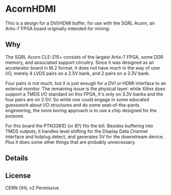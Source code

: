 # AcornHDMI
This is a design for a DVI/HDMI buffer, for use with the SQRL Acorn, an Artix-7 FPGA board originally intended for mining.

## Why
The SQRL Acorn CLE-215+ consists of the largest Artix-7 FPGA, some DDR memory, and associated support circuitry. Since it was designed as an accelerator board in M.2 format, it does not have much in the way of user I/O, merely 4 LVDS pairs on a 2.5V bank, and 2 pairs on a 3.3V bank.

Four pairs is not much, but it is just enough for a DVI or HDMI interface to an external monitor. The remaining issue is the physical layer: while Xilinx does support a TMDS I/O standard on this FPGA, it's only on 3.3V banks and the four pairs are on 2.5V. So while one could engage in some educated guesswork about I/O structures and do some seat-of-the-pants engineering, the more boring approach is to use a chip designed for the purpose.

For this board the PTN3381D (or B?) fits the bill. Besides buffering into TMDS outputs, it handles level shifting for the Display Data Channel interface and hotplug detect, and generates 5V for the downstream device. Plus it does some other things that are probably unnecessary.

## Details

## License
CERN OHL v2 Permissive
